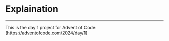 # Explaination
---
This is the day 1 project for Advent of Code: (https://adventofcode.com/2024/day/1)

